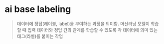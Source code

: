 # ai base labeling

> 데이터에 정답(레이블, label)을 부여하는 과정을 의미함. 머신러닝 모델이 학습할 때 입력 데이터와 정답 간의 관계를 학습할 수 있도록 각 데이터에 의미 있는 태그(라벨)를 붙이는 작업
